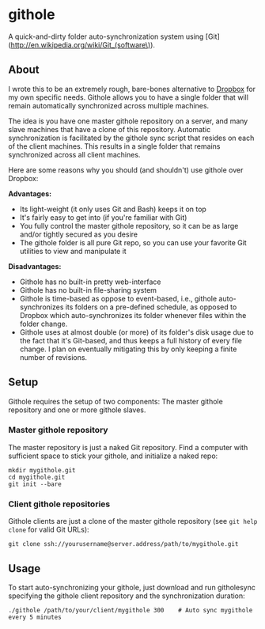 # githole

A quick-and-dirty folder auto-synchronization system using [Git](http://en.wikipedia.org/wiki/Git_(software\)).

## About

I wrote this to be an extremely rough, bare-bones alternative to [Dropbox](http://www.dropbox.com/) for my own specific needs. Githole allows you to have a single folder that will remain automatically synchronized across multiple machines.

The idea is you have one master githole repository on a server, and many slave machines that have a clone of this repository. Automatic synchronization is facilitated by the githole sync script that resides on each of the client machines. This results in a single folder that remains synchronized across all client machines.

Here are some reasons why you should (and shouldn't) use githole over Dropbox:

**Advantages:**

 * Its light-weight (it only uses Git and Bash) keeps it on top
 * It's fairly easy to get into (if you're familiar with Git)
 * You fully control the master githole repository, so it can be as large and/or tightly secured as you desire
 * The githole folder is all pure Git repo, so you can use your favorite Git utilities to view and manipulate it

**Disadvantages:**

 * Githole has no built-in pretty web-interface
 * Githole has no built-in file-sharing system
 * Githole is time-based as oppose to event-based, i.e., githole auto-synchronizes its folders on a pre-defined schedule, as opposed to Dropbox which auto-synchronizes its folder whenever files within the folder change.
 * Githole uses at almost double (or more) of its folder's disk usage due to the fact that it's Git-based, and thus keeps a full history of every file change. I plan on eventually mitigating this by only keeping a finite number of revisions.

## Setup

Githole requires the setup of two components: The master githole repository and one or more githole slaves.

### Master githole repository

The master repository is just a naked Git repository. Find a computer with sufficient space to stick your githole, and initialize a naked repo:

    mkdir mygithole.git
    cd mygithole.git
    git init --bare

### Client githole repositories

Githole clients are just a clone of the master githole repository (see ``git help clone`` for valid Git URLs):

    git clone ssh://yourusername@server.address/path/to/mygithole.git

## Usage

To start auto-synchronizing your githole, just download and run githolesync specifying the githole client repository and the synchronization duration:

    ./githole /path/to/your/client/mygithole 300    # Auto sync mygithole every 5 minutes
